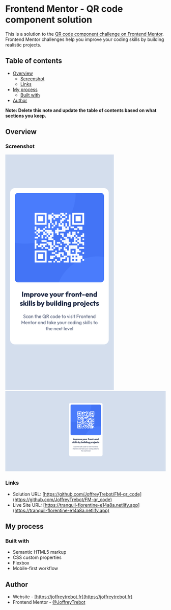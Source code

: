 # Frontend Mentor - QR code component solution

This is a solution to the [QR code component challenge on Frontend Mentor](https://www.frontendmentor.io/challenges/qr-code-component-iux_sIO_H). Frontend Mentor challenges help you improve your coding skills by building realistic projects. 

## Table of contents

- [Overview](#overview)
  - [Screenshot](#screenshot)
  - [Links](#links)
- [My process](#my-process)
  - [Built with](#built-with)
- [Author](#author)

**Note: Delete this note and update the table of contents based on what sections you keep.**

## Overview

### Screenshot

![](./screenshots/Screenshot%202023-02-24%20at%2023.15.13.png)
![](./screenshots/Screenshot%202023-02-24%20at%2023.15.29.png)


### Links

- Solution URL: [https://github.com/JoffreyTrebot/FM-qr_code](https://github.com/JoffreyTrebot/FM-qr_code)
- Live Site URL: [https://tranquil-florentine-e14a8a.netlify.app](https://tranquil-florentine-e14a8a.netlify.app)

## My process

### Built with

- Semantic HTML5 markup
- CSS custom properties
- Flexbox
- Mobile-first workflow

## Author

- Website - [https://joffreytrebot.fr](https://joffreytrebot.fr)
- Frontend Mentor - [@JoffreyTrebot](https://www.frontendmentor.io/profile/JoffreyTrebot)

